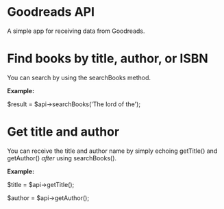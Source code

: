 # Goodreads API
A simple app for receiving data from Goodreads.

# Find books by title, author, or ISBN
You can search by using the searchBooks method.

**Example:**

$result = $api->searchBooks('The lord of the');

# Get title and author

You can receive the title and author name by simply echoing getTitle() and getAuthor() *after* using searchBooks().

**Example:**

$title = $api->getTitle();

$author = $api->getAuthor();